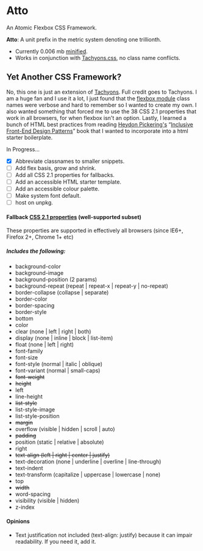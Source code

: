 # Atto
An Atomic Flexbox CSS Framework.

**Atto**: A unit prefix in the metric system denoting one trillionth.

+ Currently 0.006 mb [minified](http://www.minifier.org/).
+ Works in conjunction with [Tachyons.css](http://tachyons.io/), no class name conflicts.

## Yet Another CSS Framework?

No, this one is just an extension of [Tachyons](http://tachyons.io/). Full credit goes to Tachyons. I am a huge fan and I use it a lot, I just found that the [flexbox module](https://github.com/tachyons-css/tachyons-flexbox) class names were verbose and hard to remember so I wanted to create my own. I also wanted something that forced me to use the 38 CSS 2.1 properties that work in all browsers, for when flexbox isn't an option. Lastly, I learned a bunch of HTML best practices from reading [Heydon Pickering's](https://twitter.com/heydonworks) “[Inclusive Front-End Design Patterns](https://www.smashingmagazine.com/inclusive-design-patterns/)” book that I wanted to incorporate into a html starter boilerplate.

In Progress...

- [x] Abbreviate classnames to smaller snippets.
- [ ] Add flex basis, grow and shrink.
- [ ] Add all CSS 2.1 properties for fallbacks.
- [ ] Add an accessible HTML starter template.
- [ ] Add an accessible colour palette.
- [ ] Make system font default.
- [ ] host on unpkg.

#### Fallback [CSS 2.1 properties](http://caniuse.com/#search=css) (well-supported subset)
These properties are supported in effectively all browsers (since IE6+, Firefox 2+, Chrome 1+ etc)

##### Includes the following:

+ background-color
+ background-image
+ background-position (2 params)
+ background-repeat (repeat | repeat-x | repeat-y | no-repeat)
+ border-collapse (collapse | separate)
+ border-color
+ border-spacing
+ border-style
+ bottom
+ color
+ clear (none | left | right | both)
+ display (none | inline | block | list-item)
+ float (none | left | right)
+ font-family
+ font-size
+ font-style (normal | italic | oblique)
+ font-variant (normal | small-caps)
+ ~~font-weight~~
+ ~~height~~
+ left
+ line-height
+ ~~list-style~~
+ list-style-image
+ list-style-position
+ ~~margin~~
+ overflow (visible | hidden | scroll | auto)
+ ~~padding~~
+ position (static | relative | absolute)
+ right
+ ~~text-align (left | right | center | justify)~~
+ text-decoration (none | underline | overline | line-through)
+ text-indent
+ text-transform (capitalize | uppercase | lowercase | none)
+ top
+ ~~width~~
+ word-spacing
+ visibility (visible | hidden)
+ z-index

#### Opinions

+ Text justification not included (text-align: justify) because it can impair readability. If you need it, add it.
